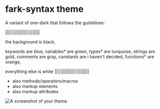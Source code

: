 # fark-syntax theme

A variant of one-dark that follows the guidelines:


||||||||||||||||||||||||

the background is black,

keywords   are blue,
variables* are green,
types*     are turquoise,
strings    are gold,
comments   are gray,
constants  are i haven't decided,
functions* are orange,

everything else is white
||||||||||||||||||||||||

* also methods/operators/macros
* also markup elements
* also markup attributes

![A screenshot of your theme](https://f.cloud.github.com/assets/69169/2289498/4c3cb0ec-a009-11e3-8dbd-077ee11741e5.gif)
